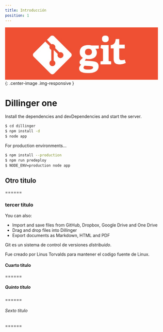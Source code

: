 ```yaml
---
title: Introducción
position: 1
---
```


![Git Logo](/images/git_logo2.jpg){: .center-image .img-responsive }

# Dillinger one 

Install the dependencies and devDependencies and start the server.

```sh
$ cd dillinger
$ npm install -d
$ node app
```

For production environments...

```sh
$ npm install --production
$ npm run predeploy
$ NODE_ENV=production node app
```

## Otro titulo
======

### tercer titulo

You can also:
  - Import and save files from GitHub, Dropbox, Google Drive and One Drive
  - Drag and drop files into Dillinger
  - Export documents as Markdown, HTML and PDF



Git es un sistema de control de versiones *distribuido*.

Fue creado por Linus Torvalds para mantener el codigo fuente de Linux.

#### Cuarto titulo
======


##### Quinto titulo
======


###### Sexto titulo
======





<!-- Welcome to our API.

This API document is designed for those interested in developing for our platform.

This API is still under development and will evolve.

You'll succeed if you do this.
{: .success }

Here's some useful information.
{: .info }

Something may not happen if you try and do this.
{: .warning }

Something bad will happen if you do this.
{: .error } -->

